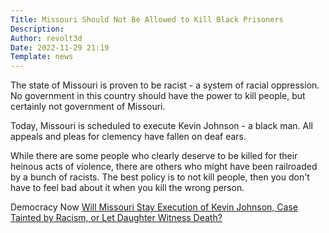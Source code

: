 ```yaml
---
Title: Missouri Should Not Be Allowed to Kill Black Prisoners
Description: 
Author: revolt3d
Date: 2022-11-29 21:19
Template: news
---
```

The state of Missouri is proven to be racist - a system of racial oppression. No government in this country should have the power to kill people, but certainly not government of Missouri.

Today, Missouri is scheduled to execute Kevin Johnson - a black man. All appeals and pleas for clemency have fallen on deaf ears.

While there are some people who clearly deserve to be killed for their heinous acts of violence, there are others who might have been railroaded by a bunch of racists. The best policy is to not kill people, then you don't have to feel bad about it when you kill the wrong person.

Democracy Now [Will Missouri Stay Execution of Kevin Johnson, Case Tainted by Racism, or Let Daughter Witness Death?](https://www.democracynow.org/2022/11/28/kevin_johnson_missouri_death_penalty_racism)
